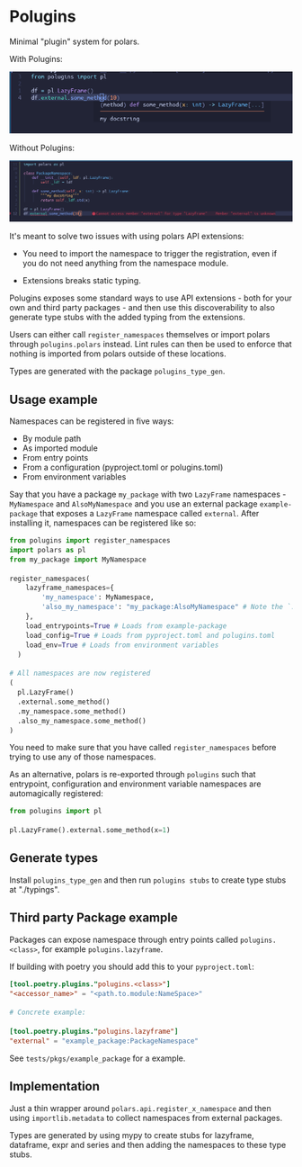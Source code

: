 # Polugins

Minimal "plugin" system for polars.

With Polugins:

![With polugins](screenshots/with.png)

Without Polugins:

![Without polugins](screenshots/without.png)

It's meant to solve two issues with using polars API extensions:

- You need to import the namespace to trigger the registration, even if you do not need anything from the namespace module.

- Extensions breaks static typing.

Polugins exposes some standard ways to use API extensions - both for your own and third party packages - 
and then use this discoverability to also generate type stubs with the added typing from the extensions.

Users can either call `register_namespaces` themselves or import polars through `polugins.polars` instead.
Lint rules can then be used to enforce that nothing is imported from polars outside of these locations.

Types are generated with the package `polugins_type_gen`.

## Usage example

Namespaces can be registered in five ways:

- By module path
- As imported module
- From entry points
- From a configuration (pyproject.toml or polugins.toml)
- From environment variables

Say that you have a package `my_package` with two `LazyFrame` namespaces - `MyNamespace` and `AlsoMyNamespace` and you use an
external package `example-package` that exposes a `LazyFrame` namespace called `external`.
After installing it, namespaces can be registered like so:

```python
from polugins import register_namespaces
import polars as pl
from my_package import MyNamespace

register_namespaces(
    lazyframe_namespaces={
        'my_namespace': MyNamespace,
        'also_my_namespace': "my_package:AlsoMyNamespace" # Note the `:` to separate module path from object
    },
    load_entrypoints=True # Loads from example-package
    load_config=True # Loads from pyproject.toml and polugins.toml
    load_env=True # Loads from environment variables
  )

# All namespaces are now registered
(
  pl.LazyFrame()
  .external.some_method()
  .my_namespace.some_method()
  .also_my_namespace.some_method()
)
```

You need to make sure that you have called `register_namespaces` before trying to use any of those namespaces.

As an alternative, polars is re-exported through `polugins` such that entrypoint, configuration and environment variable namespaces are automagically registered:

```python
from polugins import pl

pl.LazyFrame().external.some_method(x=1)
```


## Generate types

Install `polugins_type_gen` and then run `polugins stubs` to create type stubs at "./typings".

## Third party Package example

Packages can expose namespace through entry points called `polugins.<class>`, for example `polugins.lazyframe`.

If building with poetry you should add this to your `pyproject.toml`:

```toml
[tool.poetry.plugins."polugins.<class>"]
"<accessor_name>" = "<path.to.module:NameSpace>"

# Concrete example:

[tool.poetry.plugins."polugins.lazyframe"]
"external" = "example_package:PackageNamespace"
```

See `tests/pkgs/example_package` for a example.


## Implementation

Just a thin wrapper around `polars.api.register_x_namespace` and then using `importlib.metadata` to collect
namespaces from external packages.

Types are generated by using mypy to create stubs for lazyframe, dataframe, expr and series and then adding the
namespaces to these type stubs.

